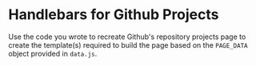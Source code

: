 # Handlebars for Github Projects

Use the code you wrote to recreate Github's repository projects page
to create the template(s) required to build the page based on the
`PAGE_DATA` object provided in `data.js`.
